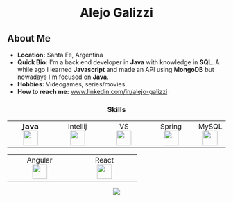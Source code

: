 <h1 align="center">Alejo Galizzi</h1>

## About Me
- **Location:** Santa Fe, Argentina
- **Quick Bio:** I'm a back end developer in **Java** with knowledge in **SQL**. A while ago I learned **Javascript** and made an API using **MongoDB** but nowadays I'm focused on **Java**.
- **Hobbies:** Videogames, series/movies.
- **How to reach me:** www.linkedin.com/in/alejo-galizzi

<div align="center">
<h3 align="center">Skills</h2>
<table>
<tbody>
<tr valign="top">
<td width="25%" align="center">
<span>𝗝𝗮𝘃𝗮</span><br>
<img height="34px" src="https://user-images.githubusercontent.com/88806080/155038671-80f85748-b146-439f-8662-ff3534bfed19.png">
</td>
<td width="25%" align="center">
<span>Intellij</span><br>
<img height="34px" src="https://user-images.githubusercontent.com/88806080/155042272-517c9095-e0e7-42ca-8284-c240be47d742.png">
</td>
<td width="25%" align="center">
<span>VS</span><br>
<img height="34px" src="https://user-images.githubusercontent.com/88806080/155042269-abc6b267-9741-4cf6-b665-67dd395ff98d.png">
</td>
<td width="25%" align="center">
<span>Spring</span><br>
<img height="34px" src="https://user-images.githubusercontent.com/88806080/155042274-c5628f91-f198-4fef-9ca1-f16c9d96b6db.png">
</td>
<td width="25%" align="center">
<span>MySQL</span><br>
<img height="34px" src="https://user-images.githubusercontent.com/88806080/155042276-90cfa474-6469-4aec-8d90-bb8ede94f8f4.png" >
</td>
</tr>
</tbody>
</table>
</div>
<div align="center">
<table>
<tbody>
<tr valign="top">
<td width="25%" align="center">
<span>Angular</span><br>
<img height="34px" src="https://icongr.am/devicon/angularjs-original.svg">
</td>
<td width="25%" align="center">
<span>React</span><br>
<img height="34px" src="https://icongr.am/devicon/react-original.svg">
</td>
</tr>
</table>
</tbody>
</div>


<div align="center">
	<a href="https://github-readme-stats.vercel.app/api?username=AlejoGalizzi&include_all_commits=true&show_icons=true&theme=radical">
	<img src="https://github-readme-stats.vercel.app/api?username=AlejoGalizzi&include_all_commits=true&show_icons=true&theme=radical">
	</a>
</div>

